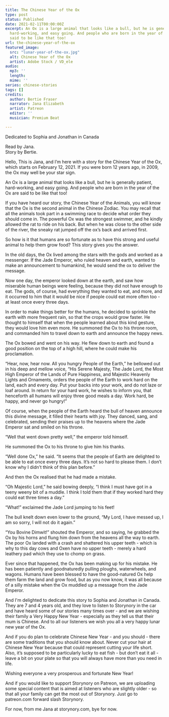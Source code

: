 ```yaml
---
title: The Chinese Year of the Ox
type: post
status: Published
date: 2021-02-11T00:00:00Z
excerpt: An Ox is a large animal that looks like a bull, but he is generally patient,
  hard-working, and easy going. And people who are born in the year of the Ox are
  said to be like that too!
url: the-chinese-year-of-the-ox
featured_image:
  src: "lunar-year-of-the-ox.jpg"
  alt: Chinese Year of the Ox
  artist: Adobe Stock / VD_ele
audio:
  mp3: ''
  length: 
  mime: ''
series: chinese-stories
tags: []
credits:
  author: Bertie Fraser
  narrator: Jana Elizabeth
  artist: Patreon
  editor: ''
  musician: Premium Beat

---
```

Dedicated to Sophia and Jonathan in Canada

Read by Jana.  
Story by Bertie.

Hello, This is Jana, and I’m here with a story for the Chinese Year of the Ox, which starts on February 12, 2021. If you were born 12 years ago, in 2009, the Ox may well be your star sign.

An Ox is a large animal that looks like a bull, but he is generally patient, hard-working, and easy going. And people who are born in the year of the Ox are said to be like that too!

If you have heard our story, the Chinese Year of the Animals, you will know that the Ox is the second animal in the Chinese Zodiac. You may recall that all the animals took part in a swimming race to decide what order they should come in. The powerful Ox was the strongest swimmer, and he kindly allowed the rat to ride on his back. But when he was close to the other side of the river, the sneaky rat jumped off the ox’s back and arrived first.

So how is it that humans are so fortunate as to have this strong and useful animal to help them grow food? This story gives you the answer.

In the old days, the Ox lived among the stars with the gods and worked as a messenger. If the Jade Emperor, who ruled heaven and earth, wanted to make an announcement to humankind, he would send the ox to deliver the message.

Now one day, the emperor looked down at the earth, and saw how miserable human beings were feeling, because they did not have enough to eat. The gods, of course, had everything they wanted to eat, and more, and it occurred to him that it would be nice if people could eat more often too - at least once every three days.

In order to make things better for the humans, he decided to sprinkle the earth with more frequent rain, so that the crops would grow faster. He thought to himself that when the people learned about this kind gesture, they would love him even more. He summoned the Ox to his throne room, and commanded him to travel down to earth and announce the happy news.

The Ox bowed and went on his way. He flew down to earth and found a good position on the top of a high hill, where he could make his proclamation.

“Hear, now, hear now. All you hungry People of the Earth,” he bellowed out in his deep and mellow voice, “His Serene Majesty, The Jade Lord, the Most High Emperor of the Lands of Pure Happiness, and Majestic Heavenly Lights and Ornaments, orders the people of the Earth to work hard on the land, each and every day. Put your backs into your work, and do not laze or loaf around. In return for your hard work, he wishes to inform you, that henceforth all humans will enjoy three good meals a day. Work hard, be happy, and never go hungry!”

Of course, when the people of the Earth heard the bull of heaven announce this divine message, it filled their hearts with joy. They danced, sang, and celebrated, sending their praises up to the heavens where the Jade Emperor sat and smiled on his throne.

“Well that went down pretty well,” the emperor told himself.

He summoned the Ox to his throne to give him his thanks.

“Well done Ox,” he said. “It seems that the people of Earth are delighted to be able to eat once every three days. It’s not so hard to please them. I don’t know why I didn’t think of this plan before.”

And then the Ox realised that he had made a mistake.

“Oh Majestic Lord,” he said bowing deeply, “I think I must have got in a teeny weeny bit of a muddle. I think I told them that if they worked hard they could eat three times a day.”

“What!” exclaimed the Jade Lord jumping to his feet!

The bull knelt down even lower to the ground, “My Lord, I have messed up, I am so sorry, I will not do it again.”

“You Bovine Dimwit!” shouted the Emperor, and so saying, he grabbed the Ox by his horns and flung him down from the heavens all the way to earth. The poor Ox landed with a crash and shattered his upper teeth - which is why to this day cows and Oxen have no upper teeth - merely a hard leathery pad which they use to chomp on grass.

Ever since that happened, the Ox has been making up for his mistake. He has been patiently and goodnaturedly pulling ploughs, waterwheels, and wagons. Humans have been blessed to have the good-natured Ox help them farm the land and grow food, but as you now know, it was all because of a silly mistake when the Ox muddled up a message from the Jade Emperor.

And I'm delighted to dedicate this story to Sophia and Jonathan in Canada. They are 7 and 4 years old, and they love to listen to Storynory in the car and have heard some of our stories many times over - and we are wishing their family a Very Happy New Year - especially as they tell us that their mum is Chinese. And to all our listeners we wish you all a very happy lunar new year of the Ox.

And if you do plan to celebrate Chinese New Year - and you should - there are some traditions that you should know about. Never cut your hair at Chinese New Year because that could represent cutting your life short. Also, it’s supposed to be particularly lucky to eat fish - but don’t eat it all - leave a bit on your plate so that you will always have more than you need in life.

Wishing everyone a very prosperous and fortunate New Year!

And if you would like to support Storynory on Patreon, we are uploading some special content that is aimed at listeners who are slightly older - so that all your family can get the most out of Storynory. Just go to patreon.com forward slash Storynory.

For now, from me Jana at storynory.com, bye for now.